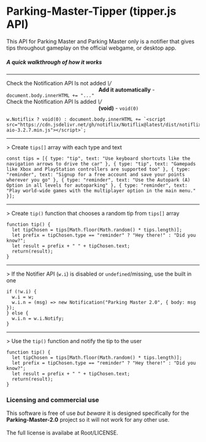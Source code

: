 # Parking-Master-Tipper (tipper.js API)
This API for Parking Master and Parking Master only is a notifier that gives tips throughout gameplay on the official webgame, or desktop app.
##### A quick walkthrough of how it works
___
Check the Notification API Is not added _\\/_
<br>&nbsp;&nbsp;&nbsp;&nbsp;&nbsp;&nbsp;&nbsp;&nbsp;&nbsp;&nbsp;&nbsp;&nbsp;&nbsp;&nbsp;&nbsp;&nbsp;&nbsp;&nbsp;&nbsp;&nbsp;&nbsp;&nbsp;&nbsp;&nbsp;&nbsp;&nbsp;&nbsp;&nbsp;&nbsp;&nbsp;&nbsp;&nbsp;&nbsp;&nbsp;&nbsp;&nbsp;&nbsp;&nbsp;&nbsp;&nbsp;&nbsp;&nbsp;&nbsp;&nbsp;&nbsp;&nbsp;&nbsp;&nbsp;&nbsp;&nbsp;&nbsp;&nbsp;&nbsp;&nbsp;&nbsp;&nbsp;&nbsp;&nbsp;&nbsp;&nbsp;&nbsp;<b>Add it automatically</b> - `document.body.innerHTML += "..."`
<br>
Check the Notification API Is added _\\/_
<br>&nbsp;&nbsp;&nbsp;&nbsp;&nbsp;&nbsp;&nbsp;&nbsp;&nbsp;&nbsp;&nbsp;&nbsp;&nbsp;&nbsp;&nbsp;&nbsp;&nbsp;&nbsp;&nbsp;&nbsp;&nbsp;&nbsp;&nbsp;&nbsp;&nbsp;&nbsp;&nbsp;&nbsp;&nbsp;&nbsp;&nbsp;&nbsp;&nbsp;&nbsp;&nbsp;&nbsp;&nbsp;&nbsp;&nbsp;&nbsp;&nbsp;&nbsp;&nbsp;&nbsp;&nbsp;&nbsp;&nbsp;&nbsp;&nbsp;&nbsp;&nbsp;&nbsp;&nbsp;&nbsp;&nbsp;&nbsp;&nbsp;&nbsp;&nbsp;&nbsp;&nbsp;<b>(void)</b> - `void(0)`
```
w.Notiflix ? void(0) : document.body.innerHTML += `<script src="https://cdn.jsdelivr.net/gh/notiflix/Notiflix@latest/dist/notiflix-aio-3.2.7.min.js"></script>`;
```
___
\> Create `tips[]` array with each type and text
```
const tips = [{ type: "tip", text: "Use keyboard shortcuts like the navigation arrows to drive the car" }, { type: "tip", text: "Gamepads like Xbox and PlayStation controllers are supported too" }, { type: "reminder", text: "Signup for a free account and save your points wherever you go" }, { type: "reminder", text: "Use the Autopark (A) Option in all levels for autoparking" }, { type: "reminder", text: "Play world-wide games with the multiplayer option in the main menu." }];
```
___
\> Create `tip()` function that chooses a random tip from `tips[]` array
```
function tip() {
  let tipChosen = tips[Math.floor(Math.random() * tips.length)];
  let prefix = tipChosen.type == "reminder" ? "Hey there!" : "Did you know?";
  let result = prefix + " " + tipChosen.text;
  return(result);
}
```
___
\> If the Notifier API (`w.i`) is disabled or `undefined`/missing, use the built in one
```
if (!w.i) {
  w.i = w;
  w.i.n = (msg) => new Notification("Parking Master 2.0", { body: msg });
} else {
  w.i.n = w.i.Notify;
}
```
___
\> Use the `tip()` function and notify the tip to the user
```
function tip() {
  let tipChosen = tips[Math.floor(Math.random() * tips.length)];
  let prefix = tipChosen.type == "reminder" ? "Hey there!" : "Did you know?";
  let result = prefix + " " + tipChosen.text;
  return(result);
}
```
### Licensing and commercial use
This software is free of use _but beware_ it is designed specifically for the
<br><b>Parking-Master-2.0</b> project so it will not work for any other use.
<br>
<br>
The full license is availabe at Root/LICENSE.
